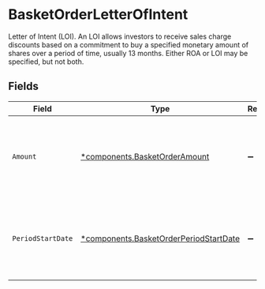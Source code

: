 # BasketOrderLetterOfIntent

Letter of Intent (LOI). An LOI allows investors to receive sales charge discounts based on a commitment to buy a specified monetary amount of shares over a period of time, usually 13 months. Either ROA or LOI may be specified, but not both.


## Fields

| Field                                                                                           | Type                                                                                            | Required                                                                                        | Description                                                                                     | Example                                                                                         |
| ----------------------------------------------------------------------------------------------- | ----------------------------------------------------------------------------------------------- | ----------------------------------------------------------------------------------------------- | ----------------------------------------------------------------------------------------------- | ----------------------------------------------------------------------------------------------- |
| `Amount`                                                                                        | [*components.BasketOrderAmount](../../models/components/basketorderamount.md)                   | :heavy_minus_sign:                                                                              | The amount of the LOI. This is a monetary value in the same currency as the order.              | {<br/>"value": "30.57"<br/>}                                                                    |
| `PeriodStartDate`                                                                               | [*components.BasketOrderPeriodStartDate](../../models/components/basketorderperiodstartdate.md) | :heavy_minus_sign:                                                                              | The period start date of the LOI.                                                               | {<br/>"day": 25,<br/>"month": 4,<br/>"year": 2024<br/>}                                         |
